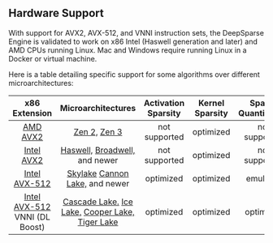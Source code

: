 <!--
Copyright (c) 2021 - present / Neuralmagic, Inc. All Rights Reserved.

Licensed under the Apache License, Version 2.0 (the "License");
you may not use this file except in compliance with the License.
You may obtain a copy of the License at

   http://www.apache.org/licenses/LICENSE-2.0

Unless required by applicable law or agreed to in writing,
software distributed under the License is distributed on an "AS IS" BASIS,
WITHOUT WARRANTIES OR CONDITIONS OF ANY KIND, either express or implied.
See the License for the specific language governing permissions and
limitations under the License.
-->

## Hardware Support

With support for AVX2, AVX-512, and VNNI instruction sets, the DeepSparse Engine is validated to work on x86 Intel (Haswell generation and later) and AMD CPUs running Linux. Mac and Windows require running Linux in a Docker or virtual machine.

Here is a table detailing specific support for some algorithms over different microarchitectures:

| x86 Extension                                                                            | Microarchitectures                                                                                                                                                                                                                                                                                         | Activation Sparsity | Kernel Sparsity | Sparse Quantization |
|:----------------------------------------------------------------------------------------:|:----------------------------------------------------------------------------------------------------------------------------------------------------------------------------------------------------------------------------------------------------------------------------------------------------------:|:-------------------:|:---------------:|:-------------------:|
| [AMD AVX2](https://en.wikipedia.org/wiki/Advanced_Vector_Extensions#CPUs_with_AVX2)      | [Zen 2,](https://en.wikipedia.org/wiki/Zen_2) [Zen 3](https://en.wikipedia.org/wiki/Zen_3)                                                                                                                                                                                                                 |    not supported    |    optimized    |    not supported    |
| [Intel AVX2](https://en.wikipedia.org/wiki/Advanced_Vector_Extensions#CPUs_with_AVX2)    | [Haswell,](https://en.wikipedia.org/wiki/Haswell_%28microarchitecture%29) [Broadwell,](https://en.wikipedia.org/wiki/Broadwell_%28microarchitecture%29) and newer                                                                                                                                                  |    not supported    |    optimized    |    not supported    |
| [Intel AVX-512](https://en.wikipedia.org/wiki/AVX-512#CPUs_with_AVX-512)                 | [Skylake](https://en.wikipedia.org/wiki/Skylake_%28microarchitecture%29) [Cannon Lake,](https://en.wikipedia.org/wiki/Cannon_Lake_%28microarchitecture%29) and newer                                                                                                                                              |      optimized      |    optimized    |       emulated      |
| [Intel AVX-512](https://en.wikipedia.org/wiki/AVX-512#CPUs_with_AVX-512) VNNI (DL Boost) | [Cascade Lake.](https://en.wikipedia.org/wiki/Cascade_Lake_%28microarchitecture%29) [Ice Lake,](https://en.wikipedia.org/wiki/Ice_Lake_%28microprocessor%29) [Cooper Lake,](https://en.wikipedia.org/wiki/Cooper_Lake_%28microarchitecture%29) [Tiger Lake](https://en.wikipedia.org/wiki/Tiger_Lake_%28microprocessor%29) |      optimized      |    optimized    |      optimized      |
